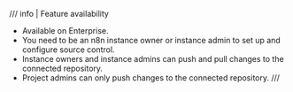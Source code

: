 /// info | Feature availability
* Available on Enterprise.
* You need to be an n8n instance owner or instance admin to set up and configure source control.
* Instance owners and instance admins can push and pull changes to the connected repository.
* Project admins can only push changes to the connected repository.
///
